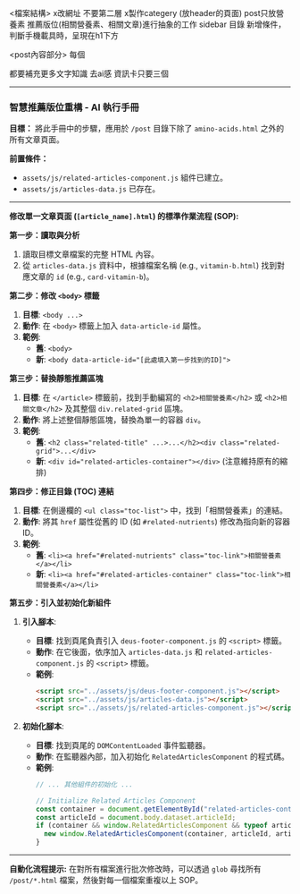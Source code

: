 <檔案結構>
x改網址 不要第二層 
x製作categery (放header的頁面)
post只放營養素
推薦版位(相關營養素、相關文章)進行抽象的工作
sidebar 目錄 新增條件，判斷手機載具時，呈現在h1下方

<post內容部分>
每個<p>都要補充更多文字知識 去ai感
資訊卡只要三個


___________

### 智慧推薦版位重構 - AI 執行手冊

**目標：** 將此手冊中的步驟，應用於 `/post` 目錄下除了 `amino-acids.html` 之外的所有文章頁面。

**前置條件：**
- `assets/js/related-articles-component.js` 組件已建立。
- `assets/js/articles-data.js` 已存在。

---

**修改單一文章頁面 (`[article_name].html`) 的標準作業流程 (SOP):**

**第一步：讀取與分析**
1.  讀取目標文章檔案的完整 HTML 內容。
2.  從 `articles-data.js` 資料中，根據檔案名稱 (e.g., `vitamin-b.html`) 找到對應文章的 `id` (e.g., `card-vitamin-b`)。

**第二步：修改 `<body>` 標籤**
1.  **目標**: `<body ...>`
2.  **動作**: 在 `<body>` 標籤上加入 `data-article-id` 屬性。
3.  **範例**:
    *   **舊**: `<body>`
    *   **新**: `<body data-article-id="[此處填入第一步找到的ID]">`

**第三步：替換靜態推薦區塊**
1.  **目標**: 在 `</article>` 標籤前，找到手動編寫的 `<h2>相關營養素</h2>` 或 `<h2>相關文章</h2>` 及其整個 `div.related-grid` 區塊。
2.  **動作**: 將上述整個靜態區塊，替換為單一的容器 `div`。
3.  **範例**:
    *   **舊**: `<h2 class="related-title" ...>...</h2><div class="related-grid">...</div>`
    *   **新**: `<div id="related-articles-container"></div>` (注意維持原有的縮排)

**第四步：修正目錄 (TOC) 連結**
1.  **目標**: 在側邊欄的 `<ul class="toc-list">` 中，找到「相關營養素」的連結。
2.  **動作**: 將其 `href` 屬性從舊的 ID (如 `#related-nutrients`) 修改為指向新的容器 ID。
3.  **範例**:
    *   **舊**: `<li><a href="#related-nutrients" class="toc-link">相關營養素</a></li>`
    *   **新**: `<li><a href="#related-articles-container" class="toc-link">相關營養素</a></li>`

**第五步：引入並初始化新組件**
1.  **引入腳本**:
    *   **目標**: 找到頁尾負責引入 `deus-footer-component.js` 的 `<script>` 標籤。
    *   **動作**: 在它後面，依序加入 `articles-data.js` 和 `related-articles-component.js` 的 `<script>` 標籤。
    *   **範例**:
        ```html
        <script src="../assets/js/deus-footer-component.js"></script>
        <script src="../assets/js/articles-data.js"></script>
        <script src="../assets/js/related-articles-component.js"></script>
        ```

2.  **初始化腳本**:
    *   **目標**: 找到頁尾的 `DOMContentLoaded` 事件監聽器。
    *   **動作**: 在監聽器內部，加入初始化 `RelatedArticlesComponent` 的程式碼。
    *   **範例**:
        ```javascript
        // ... 其他組件的初始化 ...

        // Initialize Related Articles Component
        const container = document.getElementById("related-articles-container");
        const articleId = document.body.dataset.articleId;
        if (container && window.RelatedArticlesComponent && typeof articlesData !== 'undefined' && typeof topicArticles !== 'undefined') {
          new window.RelatedArticlesComponent(container, articleId, articlesData, topicArticles).initialize();
        }
        ```

---
**自動化流程提示:**
在對所有檔案進行批次修改時，可以透過 `glob` 尋找所有 `/post/*.html` 檔案，然後對每一個檔案重複以上 SOP。